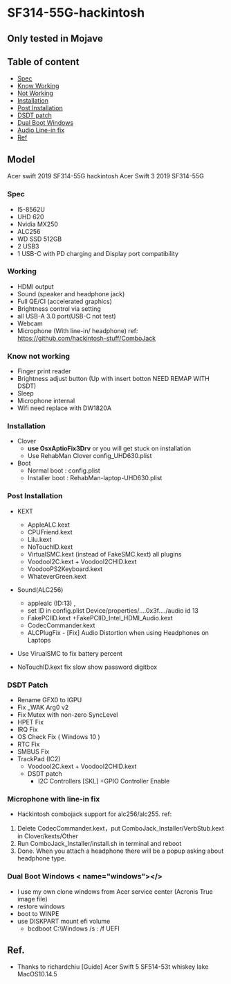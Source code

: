 
# SF314-55G-hackintosh

## Only tested in Mojave

## Table of content
- [Spec](#spec)
- [Know Working](#working)
- [Not Working](#notwork)
- [Installation](#install)
- [Post Installation](#postinstall)
- [DSDT patch](#dsdt)
- [Dual Boot Windows](#windows)
- [Audio Line-in fix](#headphone-line-in)
- [Ref]()
## Model 
Acer swift 2019 SF314-55G hackintosh
Acer Swift 3 2019 SF314-55G

### Spec <a name="spec"></a>
- I5-8562U
- UHD 620
- Nvidia MX250
- ALC256
- WD SSD 512GB
- 2 USB3
- 1 USB-C with PD charging and Display port compatibility

### Working <a name="working"></a>
- HDMI output
- Sound (speaker and headphone jack)
- Full QE/CI (accelerated graphics)
- Brightness control via setting
- all USB-A 3.0 port(USB-C not test)
- Webcam
- Microphone (With line-in/ headphone) ref: https://github.com/hackintosh-stuff/ComboJack
### Know not working <a name="notwork"></a>
- Finger print reader
- Brightness adjust button (Up with insert botton NEED REMAP WITH DSDT)
- Sleep
- Microphone internal
- Wifi need replace with DW1820A

### Installation <a name="install"></a>
- Clover
	- **use OsxAptioFix3Drv** or you will get stuck on installation
	- Use RehabMan Clover config_UHD630.plist
- Boot
	- Normal boot : config.plist
	- Installer boot : RehabMan-laptop-UHD630.plist

	
### Post Installation <a name="postinstall"></a>

- KEXT
	- AppleALC.kext
	- CPUFriend.kext
	- Lilu.kext
	- NoTouchID.kext
	- VirtualSMC.kext (instead of FakeSMC.kext) all plugins
	- VoodooI2C.kext + VoodooI2CHID.kext
	- VoodooPS2Keyboard.kext
	- WhateverGreen.kext

- Sound(ALC256)
	- applealc (ID:13) , 
	- set ID in config.plist Device/properties/....0x3f..../audio id 13
	- FakePCIID.kext +FakePCIID_Intel_HDMI_Audio.kext
	- CodecCommander.kext
	- ALCPlugFix - [Fix] Audio Distortion when using Headphones on Laptops

- Use VirualSMC to fix battery percent
- NoTouchID.kext fix slow show password digitbox

### DSDT Patch <a name="dsdt"></a>

- Rename GFX0 to IGPU
- Fix _WAK Arg0 v2
- Fix Mutex with non-zero SyncLevel
- HPET Fix
- IRQ Fix
- OS Check Fix ( Windows 10 )
- RTC Fix
- SMBUS Fix
- TrackPad (IC2)
	- VoodooI2C.kext + VoodooI2CHID.kext
	- DSDT patch
		- I2C Controllers [SKL] +GPIO Controller Enable
### Microphone with line-in fix  <a name="headphone-line-in" href="https://github.com/hackintosh-stuff/ComboJack"></a>
- Hackintosh combojack support for alc256/alc255. ref: 
1. Delete CodecCommander.kext，put ComboJack_Installer/VerbStub.kext in Clover/kexts/Other
2. Run ComboJack_Installer/install.sh in terminal and reboot
3. Done. When you attach a headphone there will be a popup asking about headphone type.

### Dual Boot Windows < name="windows"></>

- I use my own clone windows from Acer service center (Acronis True image file)
- restore windows
- boot to WINPE 
- use DISKPART mount efi volume
	- bcdboot C:\Windows /s <efi letter>: /f UEFI


## Ref.
- Thanks to richardchiu [Guide] Acer Swift 5 SF514-53t whiskey lake MacOS10.14.5
